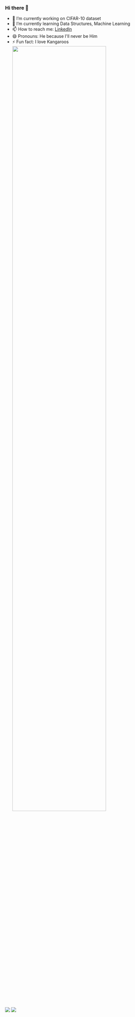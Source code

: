 ### Hi there 👋


<!-- **joseph27choi/joseph27choi** is a ✨ _special_ ✨ repository because its `README.md` (this file) appears on your GitHub profile.

Here are some ideas to get you started: -->

- 🔭 I’m currently working on CIFAR-10 dataset
- 🌱 I’m currently learning Data Structures, Machine Learning
- 📫 How to reach me: <a href="https://www.linkedin.com/in/josephchoi27-ece/">LinkedIn</a>
- 😄 Pronouns: He because I'll never be Him
- ⚡ Fun fact: I love Kangaroos <img align="center" src="https://media.tenor.com/lcTJlAH78GsAAAAM/hold-me-cute.gif" height="80%">



<img align="center" src="https://github-readme-stats.vercel.app/api?username=joseph27choi&show_icons=true&theme=radical%22/%3E" />
<img align="center" src="https://github-readme-streak-stats.herokuapp.com/?user=joseph27choi"/>
